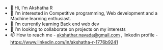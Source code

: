 - 👋 Hi, I’m Akshatha R
- 👀 I’m interested in Competitive programming, Web development and a Machine learning enthusiast.
- 🌱 I’m currently learning Back end web dev
- 💞️ I’m looking to collaborate on projects on my interests
- 📫 How to reach me - akshathar.navada@gmail.com , linkedin profile - https://www.linkedin.com/in/akshatha-r-1776b9241

<!---
akshathar-navada/akshathar-navada is a ✨ special ✨ repository because its `README.md` (this file) appears on your GitHub profile.
You can click the Preview link to take a look at your changes.
--->
